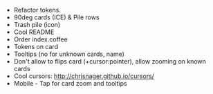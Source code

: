- Refactor tokens.
- 90deg cards (ICE) & Pile rows
- Trash pile (icon)
- Cool README
- Order index.coffee
- Tokens on card
- Tooltips (no for unknown cards, name)
- Don't allow to flips card (+cursor:pointer), allow zooming on known cards
- Cool cursors: http://chrisnager.github.io/cursors/
- Mobile - Tap for card zoom and tooltips